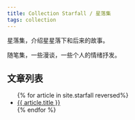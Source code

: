 ```yaml
---
title: Collection Starfall / 星落集
tags: collection
---
```


星落集，介绍星星落下和后来的故事。

随笔集，一些漫谈，一些个人的情绪抒发。

## 文章列表

<ul>
{% for article in site.starfall reversed%}
<li>
<a href="diet/{{article.url}}">
    {{ article.title }}
</a>
</li>
{% endfor %}
</ul>